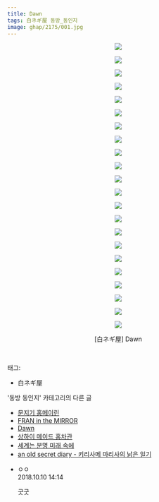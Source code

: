 ```yaml
---
title: Dawn
tags: 白ネギ屋 동방_동인지
image: ghap/2175/001.jpg
---
```

<div class="article">
<p style="text-align: center; clear: none; float: none;"><img src="{{ site.nasurl }}/ghap/2175/001.jpg"/></p>
<p style="text-align: center; clear: none; float: none;"><img src="{{ site.nasurl }}/ghap/2175/002.jpg"/></p>
<p style="text-align: center; clear: none; float: none;"><img src="{{ site.nasurl }}/ghap/2175/003.jpg"/></p>
<p style="text-align: center; clear: none; float: none;"><img src="{{ site.nasurl }}/ghap/2175/004.jpg"/></p>
<p style="text-align: center; clear: none; float: none;"><img src="{{ site.nasurl }}/ghap/2175/005.jpg"/></p>
<p style="text-align: center; clear: none; float: none;"><img src="{{ site.nasurl }}/ghap/2175/006.jpg"/></p>
<p style="text-align: center; clear: none; float: none;"><img src="{{ site.nasurl }}/ghap/2175/007.jpg"/></p>
<p style="text-align: center; clear: none; float: none;"><img src="{{ site.nasurl }}/ghap/2175/008.jpg"/></p>
<p style="text-align: center; clear: none; float: none;"><img src="{{ site.nasurl }}/ghap/2175/009.jpg"/></p>
<p style="text-align: center; clear: none; float: none;"><img src="{{ site.nasurl }}/ghap/2175/010.jpg"/></p>
<p style="text-align: center; clear: none; float: none;"><img src="{{ site.nasurl }}/ghap/2175/011.jpg"/></p>
<p style="text-align: center; clear: none; float: none;"><img src="{{ site.nasurl }}/ghap/2175/012.jpg"/></p>
<p style="text-align: center; clear: none; float: none;"><img src="{{ site.nasurl }}/ghap/2175/013.jpg"/></p>
<p style="text-align: center; clear: none; float: none;"><img src="{{ site.nasurl }}/ghap/2175/014.jpg"/></p>
<p style="text-align: center; clear: none; float: none;"><img src="{{ site.nasurl }}/ghap/2175/015.jpg"/></p>
<p style="text-align: center; clear: none; float: none;"><img src="{{ site.nasurl }}/ghap/2175/016.jpg"/></p>
<p style="text-align: center; clear: none; float: none;"><img src="{{ site.nasurl }}/ghap/2175/017.jpg"/></p>
<p style="text-align: center; clear: none; float: none;"><img src="{{ site.nasurl }}/ghap/2175/018.jpg"/></p>
<p style="text-align: center; clear: none; float: none;"><img src="{{ site.nasurl }}/ghap/2175/019.jpg"/></p>
<p style="text-align: center; clear: none; float: none;"><img src="{{ site.nasurl }}/ghap/2175/020.jpg"/></p>
<p style="text-align: center; clear: none; float: none;"><img src="{{ site.nasurl }}/ghap/2175/021.jpg"/></p>
<p style="text-align: center; clear: none; float: none;"><img src="{{ site.nasurl }}/ghap/2175/022.jpg"/></p>
<p style="text-align: center; clear: none; float: none;">[白ネギ屋] Dawn</p>
<p><br/></p>
</div><div class="tagTrail">
<p>태그: </p>
<ul>
<li>白ネギ屋</li>
</ul>
</div><div class="another">
<p>'동방 동인지' 카테고리의 다른 글</p>
<ul>
<li><a href="/2016-09-16-ghap_2177">문지기 홍메이린</a></li>
<li><a href="/2016-09-16-ghap_2176">FRAN in the MIRROR</a></li>
<li><a href="/2016-09-16-ghap_2175">Dawn</a></li>
<li><a href="/2016-09-16-ghap_2174">상하이 메이드 홍차관</a></li>
<li><a href="/2016-09-16-ghap_2173">세계는 분명 미래 속에</a></li>
<li><a href="/2016-09-16-ghap_2172">an old secret diary - 키리사메 마리사의 낡은 일기</a></li>
</ul>
</div><div class="cb_module cb_fluid">
<div class="cb_wrt cb_profile">
<div class="comment">
<ul>
<li class="cb_thumb_off" id="comment15351041">
<div class="cb_comment_area">
<div class="cb_info_area">
<div class="cb_section">
<span class="cb_nick_name">ㅇㅇ</span>
</div>
<div class="cb_section">
<span class="cb_date">2018.10.10 14:14 </span>
</div>
</div>
<div class="cb_dsc_comment">
<p class="cb_dsc">
											굿굿
										</p>
</div>
</div></li>
</ul>
</div>
</div><!-- commentList close -->
</div>